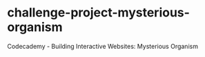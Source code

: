 # challenge-project-mysterious-organism
Codecademy - Building Interactive Websites: Mysterious Organism
